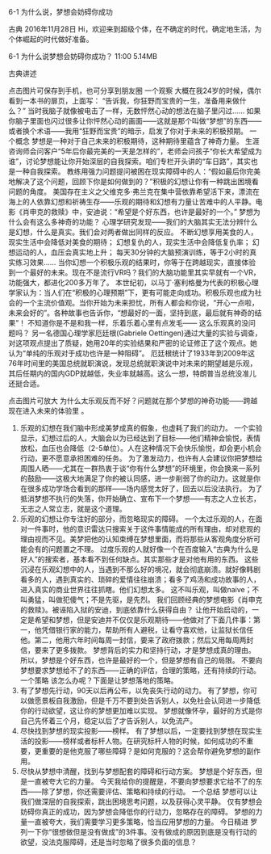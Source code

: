 6-1 为什么说，梦想会妨碍你成功


古典
2016年11月28日
Hi，欢迎来到超级个体，在不确定的时代，确定地生活，为个体崛起的时代做好准备。

6-1 为什么说梦想会妨碍你成功？
11:00 5.14MB

古典讲述

点击图片可保存到手机，也可分享到朋友圈
一个观察
大概在我24岁的时候，偶尔看到一本书的扉页，上面写：
“告诉我，你狂野而宝贵的一生，准备用来做什么？”
当时我脑子就像被电击了一样，无数怦然心动的想法在脑子里闪过……
如果你脑子里面也闪过很多让你怦然心动的画面——这就是那个叫做“梦想”的东西——或者换个术语——我用“狂野而宝贵”的暗示，启发了你对于未来的积极预期。
一个概念
梦想是一种对于自己未来的积极期待，这种期待里蕴含了神奇力量。
生涯咨询师会问客户“5年后你最完美的一天是怎样的”，老师会问孩子“你长大希望成为谁”，讨论梦想能让你开始深层的自我探索。咱们专栏开头讲的“车日路”，其实也是一种自我探索。
教练用强力问题提问被困在现实障碍中的人：“假如最后你完美地解决了这个问题，回顾下你是如何做到的？”积极的幻想让你有一种跳出困境看问题的角度。
美国存在主义之父维克多·弗兰克在集中营依靠希望活下来，漂流在海上的人依靠幻想和祈祷生存——乐观的期待和幻想有力量让苦难中的人平静。电影《肖申克的救赎》中，安迪说：“希望是个好东西，也许是最好的一个。”
梦想为什么会有这么多神奇的功能？
心理学研究发现——我们的大脑其实无法分辨什么是幻想，什么是真实。我们会对两者做出同样的反应。
不断幻想享用美食的人，现实生活中会降低对美食的期待；
幻想复仇的人，现实生活中会降低复仇率；
幻想运动的人，血压会真实地上升；
每天30分钟的大脑预演训练，等于2小时的真实练习效果……
当你幻想一个积极乐观的结果时，你等于在跨越现实，直接体验到一个最好的未来。现在不是流行VR吗？我们的大脑功能里其实早就有一个VR，功能强大，都进化200多万年了。
本世纪初，以马丁·塞利格曼为代表的积极心理学家认为：当人们在“积极的心理预期”下，更有可能走向成功。积极乐观也成为社会的一个主流价值观。当你开始为未来担忧，所有人都会和你说，“开心一点啦，未来会好的”。各种故事也告诉你，“想最好的一面，坚持到底，最后就有神奇的结果”！
不知道你是不是和我一样，乐着乐着心里有点发毛—— 这么乐观真的没问题吗？
另一名德国心理学家厄廷根(Gabriele Oettingen)通过大量的实验与调查，对这项观点提出了质疑，她用20年的实验结果和严密的论证修正了这个观点。她认为“单纯的乐观对于成功也许是一种阻碍”。
厄廷根统计了1933年到2009年这76年时间里的美国总统就职演说，发现总统就职演说中对未来的期望越是乐观，其后任期内的国内GDP就越低，失业率就越高。这么一想，特朗普当总统没准儿还挺合适。

点击图片可放大
为什么太乐观反而不好？问题就在那个梦想的神奇功能——跨越现在进入未来的体验里 。
1. 乐观的幻想在我们脑中形成美梦成真的假象，也虚耗了我们的动力。
一个实验显示，幻想过后的人，大脑会以为已经达到了目标——他们精神会愉悦，表情放松，血压也会降低（2-5单位）。人在这种情况下会快乐愉悦，却会更小机会行动，更不愿意承担困难的任务。
为了激发动力，也许有人会建议你把梦想给周围人晒——尤其在一群热衷于谈“你有什么梦想”的环境里，你会换来一系列的鼓励——这极大地满足了你的被认同感，进一步削弱了你的动力。这就是你在很多成功学场合看到的那样——场内感觉太好了，回去以后没法执行。
为了抵消梦想不执行的失落，你开始确立、宣布下一个梦想——有志之人立长志，无志之人常立志，就是这个道理。 
2. 乐观的幻想让你专注好的部分，而忽略现实的障碍。
一个太过乐观的人，在面对一件事时，他的意识雷达只搜索关于这件事情能成的所有理由，却对悲观的理由视而不见。美梦把他的认知束缚在梦想里面，而将那些从客观角度分析可能会有的问题置之不理。
过度乐观的人就好像一个在百度输入“古典为什么是好人”的搜索者，基本看不到任何缺点。其实那些才是对他有用的东西。
这些沉浸在乐观幻想中的人，当遇到不那么好的境况，就会彻底崩溃。就好像韩剧看多的人，遇到真实的、琐碎的爱情往往崩溃；看多了鸡汤和成功故事的人，进入真实的商业世界往往抓瞎。他们幻想太多。
这不叫乐观，叫做naive；不叫勇猛，叫做犯傻气；不是先驱，是先烈。
我们回顾经典的梦想电影《肖申克的救赎》。被诬陷入狱的安迪，到底依靠什么获得自由？
让他开始启动的，一定是希望和梦想，但是安迪并不仅仅是乐观期待——他做对了下面几件事：第一，他凭借银行家的能力，帮助所有人避税，让看守喜欢他，让监狱长信任他。第二，他用六年时间每周一封信，要来了政府拨款；然后又用每周两封信，要来了更多拨款。
梦想背后的实力和坚持行动，才是梦想成真的理由。
所以，梦想是个好东西，也许是最好的一个，但是梦想有自己的局限。
不要向梦想要求梦想给不了的东西——正确的评估，合理的策略，还有持续的行动。
一个策略
该怎么办呢？下面是让梦想落地的策略。
1. 有了梦想先行动，90天以后再公布，以免丧失行动的动力。
有了梦想，你可以做愿景板自我激励，但是千万不要到处告诉别人，以免社会认同进一步降低你的行动欲望，这让你的梦想更加难以实现。
梦想就像怀孕，最好的方式是你自己先怀着三个月，稳定以后了才告诉别人，以免流产。
2. 尽快找到梦想的现实投影——榜样。
有了梦想以后，一定要找到梦想在现实生活的投影——榜样或者标杆人物。在研究标杆人物的时候，如何成功的不重要，更重要的是他克服了哪些障碍？是如何克服的？这会帮你避免梦想的副作用。
3. 尽快从梦想中清醒，找到与梦想配套的障碍和行动方案。
梦想是个好东西，但是一直被夸大它的力量。
今天我给你的提醒是，不要向梦想要求它给不了的东西——除了梦想，你还需要评估、策略和持续的行动。
一个总结
梦想可以让我们做深层的自我探索，跳出困境思考问题，以及获得心灵平静。
仅有梦想会妨碍你真正的成功，因为梦想会降低你的行动力，忽略存在的障碍。
梦想的力量一直被夸大，我们需要学习更多策略，恰当应用梦想的力量。
今日精进
罗列一下你“很想做但是没有做成”的3件事。没有做成的原因到底是没有行动的欲望，没法克服障碍，还是当时忽略了很多负面的信息？